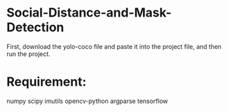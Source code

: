 # Social-Distance-and-Mask-Detection
First, download the yolo-coco file and paste it into the project file, and then run the project.
# Requirement:
numpy
scipy
imutils
opencv-python
argparse
tensorflow

